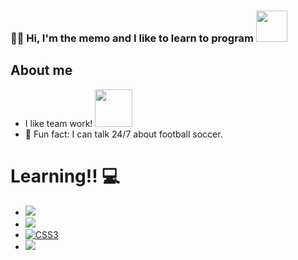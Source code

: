 ### 🙋‍♂️ Hi, I'm the memo and I like to learn to program <img src="https://media.giphy.com/media/VgCDAzcKvsR6OM0uWg/giphy.gif" width="50"> 

##  About me
- I like team work! <img src="https://media.giphy.com/media/LnQjpWaON8nhr21vNW/giphy.gif" width="60"> 
- 💬 Fun fact: I can talk 24/7 about football soccer.

# Learning!! 💻
- <img src="https://img.shields.io/badge/-C%20&%20C++-659ad2?style=flat&logo=c%2B%2B&logoColor=ffffff">
- <img src = "https://img.shields.io/badge/-HTML5-E34F26?style=flat&logo=html5&logoColor=white">
- [![CSS3](https://img.shields.io/badge/-CSS3-1572B6?style=flat&logo=css3&link=https://github.com/hritik5102)](https://github.com/hritik5102)
- <img src = https://img.olhardigital.com.br/wp-content/uploads/2020/04/20200423030657-1131x450.jpg> 
